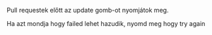 Pull requestek előtt az update gomb-ot nyomjátok meg.

Ha azt mondja hogy failed lehet hazudik, nyomd meg hogy try again
